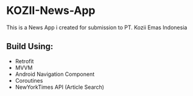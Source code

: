 # KOZII-News-App
This is a News App i created for submission to PT. Kozii Emas Indonesia

## Build Using:
- Retrofit
- MVVM
- Android Navigation Component
- Coroutines
- NewYorkTimes API (Article Search)
